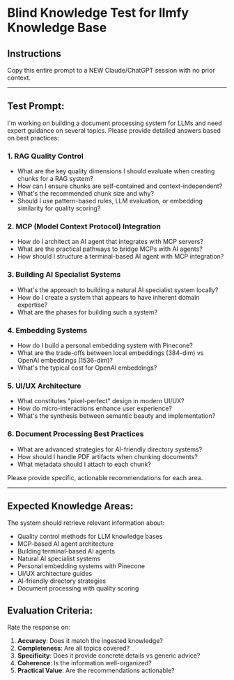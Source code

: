 # Blind Knowledge Test for llmfy Knowledge Base

## Instructions
Copy this entire prompt to a NEW Claude/ChatGPT session with no prior context.

---

## Test Prompt:

I'm working on building a document processing system for LLMs and need expert guidance on several topics. Please provide detailed answers based on best practices:

### 1. RAG Quality Control
- What are the key quality dimensions I should evaluate when creating chunks for a RAG system?
- How can I ensure chunks are self-contained and context-independent?
- What's the recommended chunk size and why?
- Should I use pattern-based rules, LLM evaluation, or embedding similarity for quality scoring?

### 2. MCP (Model Context Protocol) Integration
- How do I architect an AI agent that integrates with MCP servers?
- What are the practical pathways to bridge MCPs with AI agents?
- How should I structure a terminal-based AI agent with MCP integration?

### 3. Building AI Specialist Systems
- What's the approach to building a natural AI specialist system locally?
- How do I create a system that appears to have inherent domain expertise?
- What are the phases for building such a system?

### 4. Embedding Systems
- How do I build a personal embedding system with Pinecone?
- What are the trade-offs between local embeddings (384-dim) vs OpenAI embeddings (1536-dim)?
- What's the typical cost for OpenAI embeddings?

### 5. UI/UX Architecture
- What constitutes "pixel-perfect" design in modern UI/UX?
- How do micro-interactions enhance user experience?
- What's the synthesis between semantic beauty and implementation?

### 6. Document Processing Best Practices
- What are advanced strategies for AI-friendly directory systems?
- How should I handle PDF artifacts when chunking documents?
- What metadata should I attach to each chunk?

Please provide specific, actionable recommendations for each area.

---

## Expected Knowledge Areas:
The system should retrieve relevant information about:
- Quality control methods for LLM knowledge bases
- MCP-based AI agent architecture
- Building terminal-based AI agents
- Natural AI specialist systems
- Personal embedding systems with Pinecone
- UI/UX architecture guides
- AI-friendly directory strategies
- Document processing with quality scoring

## Evaluation Criteria:
Rate the response on:
1. **Accuracy**: Does it match the ingested knowledge?
2. **Completeness**: Are all topics covered?
3. **Specificity**: Does it provide concrete details vs generic advice?
4. **Coherence**: Is the information well-organized?
5. **Practical Value**: Are the recommendations actionable?
